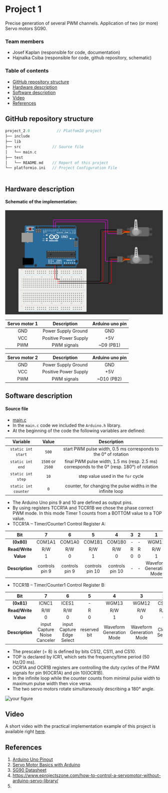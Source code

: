 # Project 1

Precise generation of several PWM channels. Application of two (or more) Servo motors SG90.

### Team members

* Josef Kaplan (responsible for code, documentation)
* Hajnalka Csiba (responsible for code, github repository, schematic)

### Table of contents

* [GitHub repository structure](#github)
* [Hardware description](#hardware)
* [Software description](#software)
* [Video](#video)
* [References](#references)

<a name="github"></a>

## GitHub repository structure

   ```c
   project_2.0            // PlatfomIO project
   ├── include         
   ├── lib             
   ├── src              // Source file
   │   └── main.c
   ├── test
   │   └── README.md    // Report of this project
   └── platformio.ini   // Project Configuration File
         
   ```
<a name="hardware"></a>

## Hardware description

#### Schematic of the implementation:

![your figure](schema.PNG)

| **Servo motor 1** | **Description** | **Arduino uno pin** |
| :-: | :-: | :-: |
| GND | Power Supply Ground | GND |
| VCC | Positive Power Supply | +5V |
| PWM | PWM signals | ~D9 (PB1) |

| **Servo motor 2** | **Description** | **Arduino uno pin** |
| :-: | :-: | :-: |
| GND | Power Supply Ground | GND |
| VCC | Positive Power Supply | +5V |
| PWM | PWM signals | ~D10 (PB2) |

<a name="software"></a>

## Software description

#### Source file

* [main.c](https://github.com/xcsiba01/digital-electronics2/blob/main/project_2.0/src/main.c)
* In the `main.c` code we included the `Arduino.h` library.
* At the beginning of the code the following variables are defined:

| **Variable** | **Value** | **Description** |
| :-: | :-: | :-: |
| `static int start` | `500` | start PWM pulse width, 0.5 ms corresponds to the 0° of rotation |
| `static int end` | `1500` or `2500` | final PWM pulse width, 1.5 ms (resp. 2.5 ms) corresponds to the 0° (resp. 180°) of rotation |
| `static int step` | `10` | step value used in the `for` cycle |
| `static int counter` | `0` | counter, for changing the pulse widths in the infinite loop |

* The Arduino Uno pins 9 and 10 are defined as output pins.
* By using registers TCCR1A and TCCR1B we chose the phase correct PWM mode. In this mode Timer 1 counts from a BOTTOM value to a TOP value.
* TCCR1A – Timer/Counter1 Control Register A:

| **Bit** | 7 | 6 | 5 | 4 | 3 | 2 | 1 | 0 |
| :-: | :-: | :-: | :-: | :-: | :-: | :-: | :-: | :-: |
| **(0x80)** | COM1A1 | COM1A0 | COM1B1 | COM1B0 | - | - | WGM11 | WGM10 |
| **Read/Write** | R/W | R/W | R/W | R/W | R | R | R/W | R/W |
| **Value** | 1 | 0 | 1 | 0 | 0 | 0 | 1 | 0 |
| **Description** | controls pin 9 | controls pin 9 | controls pin 10 | controls pin 10 | - | - | Waveform Generation Mode | Waveform Generation Mode |

* TCCR1B – Timer/Counter1 Control Register B:

| **Bit** | 7 | 6 | 5 | 4 | 3 | 2 | 1 | 0 |
| :-: | :-: | :-: | :-: | :-: | :-: | :-: | :-: | :-: |
| **(0x81)** | ICNC1 | ICES1 | - | WGM13 | WGM12 | CS12 | CS11 | CS10 |
| **Read/Write** | R/W | R/W | R | R/W | R/W | R/W | R/W | R/W |
| **Value** | 0 | 0 | 0 | 1 | 0 | 0 | 1 | 0 |
| **Description** | input Capture Noise Canceler |  input Capture Edge Select | reserved bit | Waveform Generation Mode | Waveform Generation Mode | Clock Select | Clock Select | Clock Select |

* The prescaler (= 8) is defined by bits CS12, CS11, and CS10. 
* TOP is declared by ICR1, which sets the frequency/time period (50 Hz/20 ms).
* OCR1A and OCR1B registers are controlling the duty cycles of the PWM signals for pin 9(OCR1A) and pin 10(OCR1B).
* In the infinite loop while the counter counts from minimal pulse width to maximum pulse width then vice versa. 
* The two servo motors rotate simultaneously describing a 180° angle.

![your figure](servo_motor_sg90.PNG)
<a name="video"></a>

## Video

A short video with the practical implementation example of this project is available right [here]().

<a name="references"></a>

## References

1. [Arduino Uno Pinout](https://docs.arduino.cc/retired/boards/arduino-uno-rev3-with-long-pins)
2. [Servo Motor Basics with Arduino](https://docs.arduino.cc/learn/electronics/servo-motors)
3. [SG90 Datasheet](https://datasheetspdf.com/pdf-file/791970/TowerPro/SG90/1)
4. https://www.eprojectszone.com/how-to-control-a-servomotor-without-arduino-servo-library/
5. 

